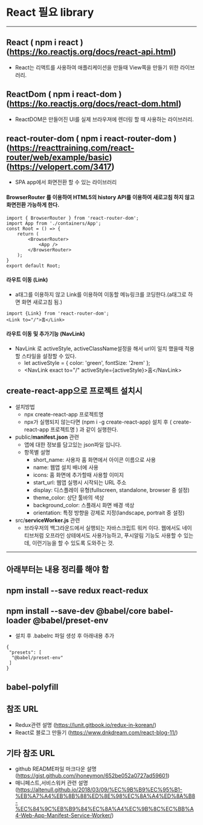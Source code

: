 # React 필요 library
---------------------------------

## React ( npm i react ) (https://ko.reactjs.org/docs/react-api.html)
* React는 리액트를 사용하여 애플리케이션을 만들때 View쪽을 만들기 위한 라이브러리.
## ReactDom ( npm i react-dom ) (https://ko.reactjs.org/docs/react-dom.html)
* ReactDOM은 만들어진 UI를 실제 브라우져에 렌더링 할 때 사용하는 라이브러리.
## react-router-dom ( npm i react-router-dom ) (https://reacttraining.com/react-router/web/example/basic) (https://velopert.com/3417)
* SPA app에서 화면전환 할 수 있는 라이브러리
#### **BrowserRouter** 를 이용하여 HTML5의 history API를 이용하여 새로고침 하지 않고 화면전환 가능하게 한다.
```
import { BrowserRouter } from 'react-router-dom';
import App from './containers/App';
const Root = () => {
    return (
        <BrowserRouter>
            <App />
        </BrowserRouter>
    );
}
export default Root;
```
#### 라우트 이동 (Link)
* a태그를 이용하지 않고 Link를 이용하여 이동할 메뉴링크를 코딩한다.(a태그로 하면 화면 새로고침 됨.)
```
import {Link} from 'react-router-dom';
<Link to="/">홈</Link>
```

#### 라우트 이동 및 추가기능 (NavLink)
* NavLink 로 activeStyle, activeClassName설정을 해서 url이 일치 했을때 적용할 스타일을 설정할 수 있다.
  - let activeStyle = {
        color: 'green',
        fontSize: '2rem'
    };
  - &lt;NavLink exact to="/" activeStyle={activeStyle}&gt;홈&lt;/NavLink&gt;

## create-react-app으로 프로젝트 설치시
* 설치방법
  - npx create-react-app 프로젝트명 
  - npx가 실행되지 않는다면 (npm i -g create-react-app) 설치 후 ( create-react-app 프로젝트명 ) 과 같이 실행한다.
* public/**manifest.json** 관련
  - 앱에 대한 정보를 담고있는 json파일 입니다.
  - 항목별 설명
    - short_name: 사용자 홈 화면에서 아이콘 이름으로 사용
    - name: 웹앱 설치 배너에 사용
    - icons: 홈 화면에 추가할때 사용할 이미지
    - start_url: 웹앱 실행시 시작되는 URL 주소
    - display: 디스플레이 유형(fullscreen, standalone, browser 중 설정)
    - theme_color: 상단 툴바의 색상
    - background_color: 스플래시 화면 배경 색상
    - orientation: 특정 방향을 강제로 지정(landscape, portrait 중 설정)
* src/**serviceWorker.js** 관련
  - 브라우저의 백그라운드에서 실행되는 자바스크립트 워커 이다. 웹에서도 네이티브처럼 오프라인 상테에서도 사용가능하고, 푸시알림 기능도 사용할 수 있는데, 이런기능을 할 수 있도록 도와주는 것.

--------------------------------------------------------
아래부터는 내용 정리를 해야 함
--------------------------------------------------------
## npm install --save  redux react-redux
## npm install --save-dev @babel/core babel-loader @babel/preset-env
* 설치 후 .babelrc 파일 생성 후 아래내용 추가
```
{
 "presets": [
  "@babel/preset-env"
 ]
}
```
## babel-polyfill

## 참조 URL
* Redux관련 설명 (https://lunit.gitbook.io/redux-in-korean/)
* React로 블로그 만들기 (https://www.dnkdream.com/react-blog-11/)


## 기타 참조 URL
* github README파일 마크다운 설명 (https://gist.github.com/ihoneymon/652be052a0727ad59601)
* 매니페스트,서비스워커 관련 설명 (https://altenull.github.io/2018/03/09/%EC%9B%B9%EC%95%B1-%EB%A7%A4%EB%8B%88%ED%8E%98%EC%8A%A4%ED%8A%B8-%EC%84%9C%EB%B9%84%EC%8A%A4%EC%9B%8C%EC%BB%A4-Web-App-Manifest-Service-Worker/)
